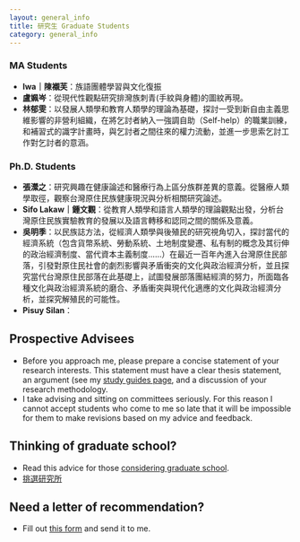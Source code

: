```yaml
---
layout: general_info
title: 研究生 Graduate Students
category: general_info
---
```


### MA Students
- **Iwa｜陳襯芙**：族語團體學習與文化復振
- **盧姵岑**：從現代性觀點研究排灣族刺青(手紋與身體)的圖紋再現。
- **林郁雯**：以發展人類學和教育人類學的理論為基礎，探討一受到新自由主義思維影響的非營利組織，在將乞討者納入一強調自助（Self-help）的職業訓練，和補習式的識字計畫時，與乞討者之間往來的權力流動，並進一步思索乞討工作對乞討者的意涵。

### Ph.D. Students
- **張瀠之**：研究興趣在健康論述和醫療行為上區分族群差異的意義。從醫療人類學取徑，觀察台灣原住民族健康現況與分析相關研究論述。
- **Sifo Lakaw｜鍾文觀**：從教育人類學和語言人類學的理論觀點出發，分析台灣原住民族實驗教育的發展以及語言轉移和認同之間的關係及意義。
- **吳明季**：以民族誌方法，從經濟人類學與後殖民的研究視角切入，探討當代的經濟系統（包含貨幣系統、勞動系統、土地制度變遷、私有制的概念及其衍伸的政治經濟制度、當代資本主義制度……）在最近一百年內進入台灣原住民部落，引發對原住民社會的劇烈影響與矛盾衝突的文化與政治經濟分析，並且探究當代台灣原住民部落在此基礎上，試圖發展部落團結經濟的努力，所面臨各種文化與政治經濟系統的磨合、矛盾衝突與現代化適應的文化與政治經濟分析，並探究解殖民的可能性。
- **Pisuy Silan**：

## Prospective Advisees

* Before you approach me, please prepare a concise statement of your research interests. This statement must have a clear thesis statement, an argument (see my [study guides page](http://kerim.oxus.net/syllabi/study-guides/), and a discussion of your research methodology.
* I take advising and sitting on committees seriously. For this reason I cannot accept students who come to me so late that it will be impossible for them to make revisions based on my advice and feedback.

## Thinking of graduate school?

* Read this advice for those [considering graduate school](http://crookedtimber.org/2007/09/09/grad-students-prospective-and-otherwise/).
* [挑選研究所](http://guavanthropology.tw/article/2576)

## Need a letter of recommendation?

* Fill out [this form](http://docs.google.com/Doc?id=dfqcv2wx_144g2d5bv) and send it to me.

